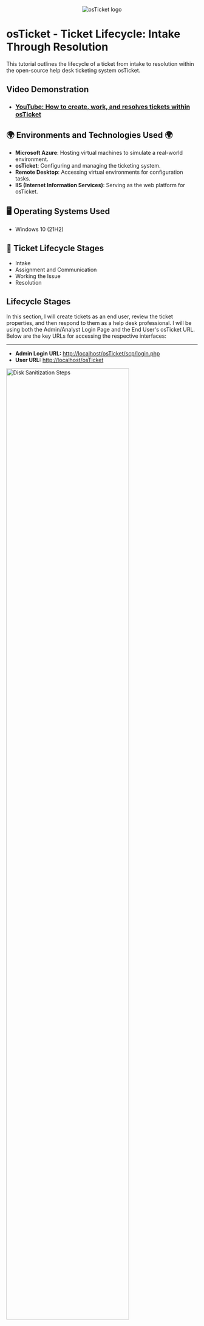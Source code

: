 <p align="center">
<img src="https://i.imgur.com/Clzj7Xs.png" alt="osTicket logo"/>
</p>

<h1>osTicket - Ticket Lifecycle: Intake Through Resolution</h1>
This tutorial outlines the lifecycle of a ticket from intake to resolution within the open-source help desk ticketing system osTicket.<br />


<h2>Video Demonstration</h2>

- ### [YouTube: How to create, work, and resolves tickets within osTicket](https://www.youtube.com)

<h2>🌍 Environments and Technologies Used 🌍</h2>

- **Microsoft Azure**: Hosting virtual machines to simulate a real-world environment.
- **osTicket**: Configuring and managing the ticketing system.
- **Remote Desktop**: Accessing virtual environments for configuration tasks.
- **IIS (Internet Information Services)**: Serving as the web platform for osTicket.

<h2>🖥️ Operating Systems Used </h2>

- Windows 10</b> (21H2)

<h2>🔄 Ticket Lifecycle Stages</h2>

- Intake
- Assignment and Communication
- Working the Issue
- Resolution

<h2>Lifecycle Stages</h2>

<p>In this section, I will create tickets as an end user, review the ticket properties, and then respond to them as a help desk professional. I will be using both the Admin/Analyst Login Page and the End User's osTicket URL. Below are the key URLs for accessing the respective interfaces:</p>

---

<ul>
  <li><strong>Admin Login URL:</strong> <a href="http://localhost/osTicket/scp/login.php" target="_blank">http://localhost/osTicket/scp/login.php</a></li>
  <li><strong>User URL:</strong> <a href="http://localhost/osTicket" target="_blank">http://localhost/osTicket</a></li>
</ul>

<p>
<img src="https://i.imgur.com/DJmEXEB.png" height="80%" width="80%" alt="Disk Sanitization Steps"/>
</p>
<p>


</p>
<br />

<p>
<img src="https://i.imgur.com/DJmEXEB.png" height="80%" width="80%" alt="Disk Sanitization Steps"/>
</p>
<p>


</p>
<br />

<p>
<img src="https://i.imgur.com/DJmEXEB.png" height="80%" width="80%" alt="Disk Sanitization Steps"/>
</p>
<p>


</p>
<br />
